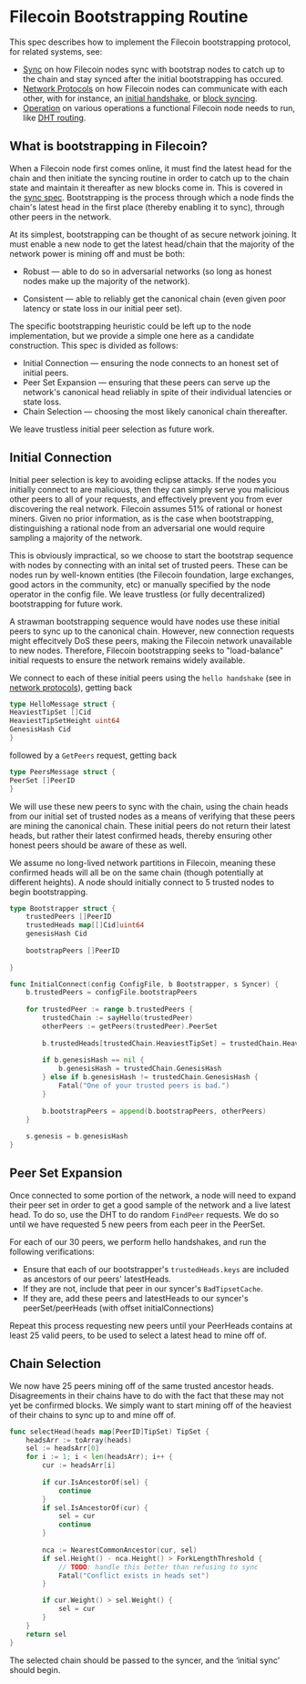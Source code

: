 # Filecoin Bootstrapping Routine

This spec describes how to implement the Filecoin bootstrapping protocol, for related systems, see:

- [Sync](sync.md) on how Filecoin nodes sync with bootstrap nodes to catch up to the chain and stay synced after the initial bootstrapping has occured.
- [Network Protocols](./network-protocols.md) on how Filecoin nodes can communicate with each other, with for instance, an [initial handshake](./network-protocols.md#hello-handshake), or [block syncing](./network-protocols.md#blocksync).
- [Operation](./operation.md) on various operations a functional Filecoin node needs to run, like [DHT routing](./operation.md#dht-for-peer-routing.md).

## What is bootstrapping in Filecoin?

When a Filecoin node first comes online, it must find the latest head for the chain and then initiate the syncing routine in order to catch up to the chain state and maintain it thereafter as new blocks come in. This is covered in the [sync spec](./sync.md). Bootstrapping is the process through which a node finds the chain's latest head in the first place (thereby enabling it to sync), through other peers in the network.

At its simplest, bootstrapping can be thought of as secure network joining. It must enable a new node to get the latest head/chain that the majority of the network power is mining off and must be both:

- Robust — able to do so in adversarial networks (so long as honest nodes make up the majority of the network).

- Consistent — able to reliably get the canonical chain (even given poor latency or state loss in our initial peer set).

The specific bootstrapping heuristic could be left up to the node implementation, but we provide a simple one here as a candidate construction. This spec is divided as follows:

- Initial Connection — ensuring the node connects to an honest set of initial peers.
- Peer Set Expansion — ensuring that these peers can serve up the network's canonical head reliably in spite of their individual latencies or state loss.
- Chain Selection — choosing the most likely canonical chain thereafter.

We leave trustless initial peer selection as future work.

## Initial Connection

Initial peer selection is key to avoiding eclipse attacks. If the nodes you initially connect to are malicious, then they can simply serve you malicious other peers to all of your requests, and effectively prevent you from ever discovering the real network. Filecoin assumes 51% of rational or honest miners. Given no prior information, as is the case when bootstrapping, distinguishing a rational node from an adversarial one would require sampling a majority of the network.

This is obviously impractical, so we choose to start the bootstrap sequence with nodes by connecting with an inital set of trusted peers. These can be nodes run by well-known entities (the Filecoin foundation, large exchanges, good actors in the community, etc) or manually specified by the node operator in the config file. We leave trustless (or fully decentralized) bootstrapping for future work.

A strawman bootstrapping sequence would have nodes use these initial peers to sync up to the canonical chain. However, new connection requests might effecitvely DoS these peers, making the Filecoin network unavailable to new nodes. Therefore, Filecoin bootstrapping seeks to "load-balance" initial requests to ensure the network remains widely available.

We connect to each of these initial peers using the `hello handshake` (see in [network protocols](./network-protocols.md#hello-handshake)), getting back

```go
type HelloMessage struct {
HeaviestTipSet []Cid
HeaviestTipSetHeight uint64
GenesisHash Cid
}
```

followed by a `GetPeers` request, getting back

```go
type PeersMessage struct {
PeerSet []PeerID
}
```

We will use these new peers to sync with the chain, using the chain heads from our initial set of trusted nodes as a means of verifying that these peers are mining the canonical chain. These initial peers do not return their latest heads, but rather their latest confirmed heads, thereby ensuring other honest peers should be aware of these as well.

We assume no long-lived network partitions in Filecoin, meaning these confirmed heads will all be on the same chain (though potentially at different heights). A node should initially connect to 5 trusted nodes to begin bootstrapping.

```go
type Bootstrapper struct {
    trustedPeers []PeerID
    trustedHeads map[[]Cid]uint64
    genesisHash Cid
    
    bootstrapPeers []PeerID
    
}

func InitialConnect(config ConfigFile, b Bootstrapper, s Syncer) {
    b.trustedPeers = configFile.bootstrapPeers
    
    for trustedPeer := range b.trustedPeers {
        trustedChain := sayHello(trustedPeer)
        otherPeers := getPeers(trustedPeer).PeerSet
        
        b.trustedHeads[trustedChain.HeaviestTipSet] = trustedChain.HeaviestTipSetHeight
    	
        if b.genesisHash == nil {
	        b.genesisHash = trustedChain.GenesisHash           
        } else if b.genesisHash != trustedChain.GenesisHash {
            Fatal("One of your trusted peers is bad.")
        }
        
        b.bootstrapPeers = append(b.bootstrapPeers, otherPeers)
    }
    
    s.genesis = b.genesisHash
}
```



## Peer Set Expansion

Once connected to some portion of the network, a node will need to expand their peer set in order to get a good sample of the network and a live latest head. To do so, use the DHT to do random `FindPeer` requests. We do so until we have requested 5 new peers from each peer in the PeerSet.

For each of our 30 peers, we perform hello handshakes, and run the following verifications:

- Ensure that each of our bootstrapper's `trustedHeads.keys` are included as ancestors of our peers' latestHeads.
- If they are not, include that peer in our syncer's `BadTipsetCache`.
- If they are, add these peers and latestHeads to our syncer's peerSet/peerHeads (with offset initialConnections)

Repeat this process requesting new peers until your PeerHeads contains at least 25 valid peers, to be used to select a latest head to mine off of.

## Chain Selection

We now have 25 peers mining off of the same trusted ancestor heads. Disagreements in their chains have to do with the fact that these may not yet be confirmed blocks. We simply want to start mining off of the heaviest of their chains to sync up to and mine off of. 

```go
func selectHead(heads map[PeerID]TipSet) TipSet {
    headsArr := toArray(heads)
    sel := headsArr[0]
    for i := 1; i < len(headsArr); i++ {
        cur := headsArr[i]
        
        if cur.IsAncestorOf(sel) {
            continue
        }
        if sel.IsAncestorOf(cur) {
            sel = cur
            continue
        }
        
        nca := NearestCommonAncestor(cur, sel)
        if sel.Height() - nca.Height() > ForkLengthThreshold {
        	// TODO: handle this better than refusing to sync
        	Fatal("Conflict exists in heads set")
        }

        if cur.Weight() > sel.Weight() {
            sel = cur
        }
    }
    return sel
}
```

The selected chain should be passed to the syncer, and the ‘initial sync’ should begin.
